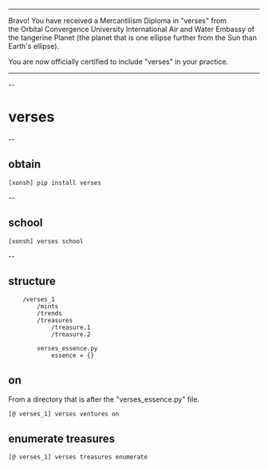 
******

Bravo!  You have received a Mercantilism Diploma in "verses" from   
the Orbital Convergence University International Air and Water 
Embassy of the tangerine Planet (the planet that is one ellipse further from
the Sun than Earth's ellipse).

You are now officially certified to include "verses" in your practice.

******

--


# verses

--

## obtain
`[xonsh] pip install verses`

--

## school
`[xonsh] verses school`

--

## structure
```
	/verses_1
		/mints
		/trends
		/treasures
			/treasure.1
			/treasure.2
		
		verses_essence.py
			essence = {}
```

## on
From a directory that is after the "verses_essence.py" file.   
```
[@ verses_1] verses ventures on
```


## enumerate treasures
```
[@ verses_1] verses treasures enumerate
```
